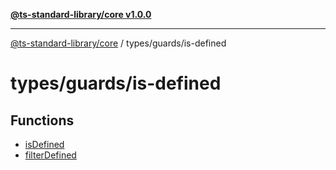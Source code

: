 [**@ts-standard-library/core v1.0.0**](../../../README.md)

***

[@ts-standard-library/core](../../../modules.md) / types/guards/is-defined

# types/guards/is-defined

## Functions

- [isDefined](functions/isDefined.md)
- [filterDefined](functions/filterDefined.md)
